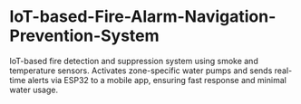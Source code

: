 # IoT-based-Fire-Alarm-Navigation-Prevention-System
IoT-based fire detection and suppression system using smoke and temperature sensors. Activates zone-specific water pumps and sends real-time alerts via ESP32 to a mobile app, ensuring fast response and minimal water usage.
